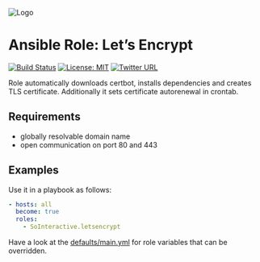 ![Logo](https://letsencrypt.org/images/letsencrypt-logo-horizontal.svg)

Ansible Role: Let’s Encrypt
===========================

[![Build Status](https://ci.devops.sosoftware.pl/buildStatus/icon?job=SoInteractive/letsencrypt/master)](https://ci.devops.sosoftware.pl/job/SoInteractive/letsencrypt/master) [![License: MIT](https://img.shields.io/badge/License-MIT-blue.svg)](https://opensource.org/licenses/MIT) [![Twitter URL](https://img.shields.io/twitter/follow/sointeractive.svg?style=social&label=Follow%20%40SoInteractive)](https://twitter.com/sointeractive)

Role automatically downloads certbot, installs dependencies and creates TLS certificate.
Additionally it sets certificate autorenewal in crontab.

Requirements
------------

- globally resolvable domain name
- open communication on port 80 and 443

Examples
--------

Use it in a playbook as follows:
```yaml
- hosts: all
  become: true
  roles:
    - SoInteractive.letsencrypt
```

Have a look at the [defaults/main.yml](defaults/main.yml) for role variables
that can be overridden.
